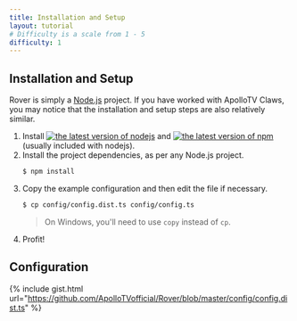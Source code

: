 ```yaml
---
title: Installation and Setup
layout: tutorial
# Difficulty is a scale from 1 - 5
difficulty: 1
---
```


## Installation and Setup
Rover is simply a [Node.js](https://nodejs.org/) project. If you have worked with ApolloTV Claws, you may notice that the installation and setup steps are also relatively similar.
1. Install [![the latest version of nodejs](https://img.shields.io/badge/dynamic/json.svg?label=node&url=https%3A%2F%2Fapi.github.com%2Frepos%2Fnodejs%2Fnode%2Freleases%2Flatest&query=%24.tag_name&colorB=026e00)](https://nodejs.org/en/download/current/) and [![the latest version of npm](https://img.shields.io/badge/dynamic/json.svg?label=npm&url=https%3A%2F%2Fapi.github.com%2Frepos%2Fnpm%2Fcli%2Freleases%2Flatest&query=%24.tag_name&colorB=cb3837)](https://www.npmjs.com/get-npm) (usually included with nodejs).
2. Install the project dependencies, as per any Node.js project.
    ```bash
    $ npm install
    ```
3. Copy the example configuration and then edit the file if necessary.
    ```bash
   $ cp config/config.dist.ts config/config.ts
   ```
   > On Windows, you'll need to use `copy` instead of `cp`.
4. Profit!

## Configuration
{% include gist.html url="https://github.com/ApolloTVofficial/Rover/blob/master/config/config.dist.ts" %}